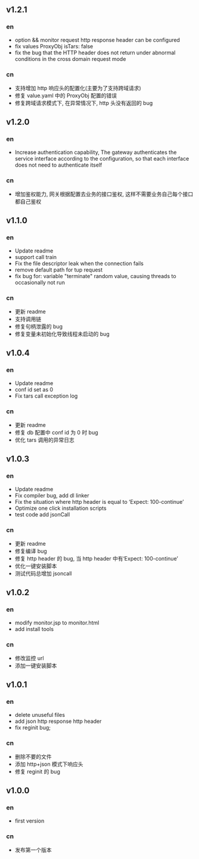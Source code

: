 ## v1.2.1

### en

- option && monitor request http response header can be configured
- fix values ProxyObj isTars: false
- fix the bug that the HTTP header does not return under abnormal conditions in the cross domain request mode

### cn

- 支持增加 http 响应头的配置化(主要为了支持跨域请求)
- 修复 value.yaml 中的 ProxyObj 配置的错误
- 修复跨域请求模式下, 在异常情况下, http 头没有返回的 bug

## v1.2.0

### en

- Increase authentication capability, The gateway authenticates the service interface according to the configuration, so that each interface does not need to authenticate itself

### cn

- 增加鉴权能力, 网关根据配置去业务的接口鉴权, 这样不需要业务自己每个接口都自己鉴权

## v1.1.0

### en

- Update readme
- support call train
- Fix the file descriptor leak when the connection fails
- remove default path for tup request
- fix bug for: variable "terminate" random value, causing threads to occasionally not run

### cn

- 更新 readme
- 支持调用链
- 修复句柄泄露的 bug
- 修复变量未初始化导致线程未启动的 bug

## v1.0.4

### en

- Update readme
- conf id set as 0
- Fix tars call exception log

### cn

- 更新 readme
- 修复 db 配置中 conf id 为 0 时 bug
- 优化 tars 调用的异常日志

## v1.0.3

### en

- Update readme
- Fix compiler bug, add dl linker
- Fix the situation where http header is equal to ‘Expect: 100-continue’
- Optimize one click installation scripts
- test code add jsonCall

### cn

- 更新 readme
- 修复编译 bug
- 修复 http header 的 bug, 当 http header 中有‘Expect: 100-continue’
- 优化一键安装脚本
- 测试代码总增加 jsoncall

## v1.0.2

### en

- modify monitor.jsp to monitor.html
- add install tools

### cn

- 修改监控 url
- 添加一键安装脚本

## v1.0.1

### en

- delete unuseful files
- add json http response http header
- fix reginit bug;

### cn

- 删除不要的文件
- 添加 http+json 模式下响应头
- 修复 reginit 的 bug

## v1.0.0

### en

- first version

### cn

- 发布第一个版本
